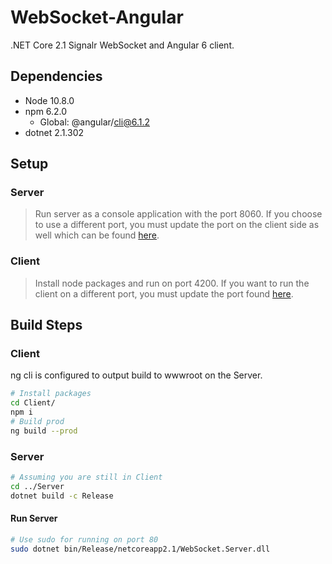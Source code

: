 # WebSocket-Angular
.NET Core 2.1 Signalr WebSocket and Angular 6 client.

## Dependencies
 - Node 10.8.0
 - npm 6.2.0
   - Global: @angular/cli@6.1.2
 - dotnet 2.1.302
## Setup
### Server
> Run server as a console application with the port 8060. 
> If you choose to use a different port, 
> you must update the port on the client side as well which can be found [here](Client/src/app/components/chat/chat.component.ts#L20).
### Client
> Install node packages and run on port 4200. If you want to run the client on a different port, 
> you must update the port found [here](Server/Startup.cs#L38).

## Build Steps
### Client
ng cli is configured to output build to wwwroot on the Server.
```bash
# Install packages
cd Client/
npm i
# Build prod
ng build --prod
```
### Server
```bash
# Assuming you are still in Client
cd ../Server
dotnet build -c Release
```
#### Run Server
```bash
# Use sudo for running on port 80
sudo dotnet bin/Release/netcoreapp2.1/WebSocket.Server.dll
```
